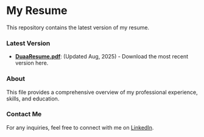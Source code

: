 # My Resume

This repository contains the latest version of my resume.

### **Latest Version**

* **[DuaaResume.pdf](https://github.com/duaa07/CV/blob/main/DuaaResume.pdf)**: (Updated Aug, 2025) - Download the most recent version here.

### **About**

This file provides a comprehensive overview of my professional experience, skills, and education.

### **Contact Me**

For any inquiries, feel free to connect with me on [LinkedIn](https://www.linkedin.com/in/duaaalhasan/).
